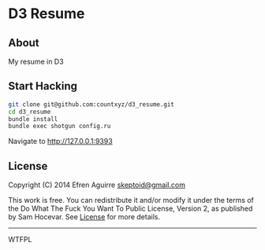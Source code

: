 # D3 Resume

## About

My resume in D3

## Start Hacking

```bash
git clone git@github.com:countxyz/d3_resume.git
cd d3_resume
bundle install
bundle exec shotgun config.ru
```
Navigate to http://127.0.0.1:9393   

## License

Copyright (C) 2014 Efren Aguirre <skeptoid@gmail.com>

This work is free. You can redistribute it and/or modify it under the
terms of the Do What The Fuck You Want To Public License, Version 2,
as published by Sam Hocevar. See 
[License](https://github.com/countxyz/d3_resume/blob/master/LICENSE.txt)
for more details.

<hr>

<a href="http://www.wtfpl.net/"><img
       src="http://www.wtfpl.net/wp-content/uploads/2012/12/wtfpl-badge-4.png"
       width="80" height="15" alt="WTFPL" /></a>
